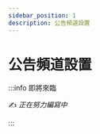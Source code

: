 ```yaml
---
sidebar_position: 1
description: 公告頻道設置
---
```


# 公告頻道設置

<head>
  <title>公告頻道設置</title>
</head>

:::info 即將來臨

✍️ _正在努力編寫中_

:::
